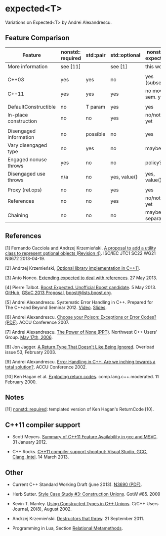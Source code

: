 expected\<T\>
===========

Variations on Expected\<T\> by Andrei Alexandrescu.

Feature Comparison
------------------

|Feature               |nonstd:: required|std::pair |std::optional |nonstd:: expected|Boost. Expected|Nonco expected |Andrei Expected |
|----------------------|-----------------|----------|--------------|-----------------|---------------|---------------|----------------|
|More information      | see [11]        |          | see [1]      | this work       | see [4]       | see [3]       | see [5]        |
|                      |                 |          |              |                 |               |               |                |
|C++03                 | yes             | yes      | no           | yes (subset)    | no (union)    | no            | no             |
|C++11                 | yes             | yes      | yes          | no move sem. yet| yes           | yes           | yes            |
|                      |                 |          |              |                 |               |               |                |
|DefaultConstructible  | no              | T param  | yes          | yes             | no            | no            | no             |
|In-place construction | no              | no       | yes          | no/not yet      | yes           | yes           | no             |
|                      |                 |          |              |                 |               |               |                |
|Disengaged information| no              | possible | no           | yes             | yes           | yes           | yes            |
|Vary disengaged type  | no              | yes      | no           | maybe           | yes           | no            | no             |
|Engaged nonuse throws | yes             | no       | no           | policy?         | no            | no            | no             |
|Disengaged use throws | n/a             | no       | yes, value() | yes, value()    | yes, get()    | yes, get()    | yes, get()     |
|                      |                 |          |              |                 |               |               |                |
|Proxy (rel.ops)       | no              | no       | yes          | yes             | no            | no            | no             |
|References            | no              | no       | yes          | no/not yet      | no            | yes           | no             |
|Chaining              | no              | no       | no           | maybe, separate | maybe         | no            | no             |



References
----------

[1] Fernando Cacciola and Andrzej Krzemieński. [A proposal to add a utility class to represent optional objects (Revision 4)](http://isocpp.org/files/papers/N3672.html). ISO/IEC JTC1 SC22 WG21 N3672 2013-04-19.

[2] Andrzej Krzemieński, [Optional library implementation in C++11](https://github.com/akrzemi1/Optional/).

[3] Anto Nonco. [Extending expected<T> to deal with references](http://anto-nonco.blogspot.nl/2013/03/extending-expected-to-deal-with.html). 27 May 2013.

[4] Pierre Talbot. [Boost.Expected. Unofficial Boost candidate](http://www.google-melange.com/gsoc/proposal/review/google/gsoc2013/trademark/25002). 5 May 2013. [GitHub](https://github.com/TrademarkPewPew/Boost.Expected), [GSoC 2013 Proposal](http://www.google-melange.com/gsoc/proposal/review/google/gsoc2013/trademark/25002), [boost@lists.boost.org](http://permalink.gmane.org/gmane.comp.lib.boost.devel/240056 ).

[5] Andrei Alexandrescu. Systematic Error Handling in C++. Prepared for The C++and Beyond Seminar 2012. [Video](http://channel9.msdn.com/Shows/Going+Deep/C-and-Beyond-2012-Andrei-Alexandrescu-Systematic-Error-Handling-in-C). [Slides](http://sdrv.ms/RXjNPR).

[6] Andrei Alexandrescu. [Choose your Poison: Exceptions or Error Codes? (PDF)](http://accu.org/content/conf2007/Alexandrescu-Choose_Your_Poison.pdf). ACCU
Conference 2007.

[7] Andrei Alexandrescu. [The Power of None (PPT)](http://nwcpp.org/static/talks/2006/The_Power_of_None.ppt). Northwest C++ Users' Group. [May 17th, 2006](http://nwcpp.org/may-2006.html).

[8] Jon Jagger. [A Return Type That Doesn't Like Being Ignored](http://accu.org/var/uploads/journals/overload53-FINAL.pdf#page=18). Overload issue 53, February 2003.

[9] Andrei Alexandrescu. [Error Handling in C++: Are we inching towards a total solution?](http://accu.org/index.php/conferences/2002/speakers2002). ACCU Conference 2002.

[10] Ken Hagan et al. [Exploding return codes](https://groups.google.com/d/msg/comp.lang.c++.moderated/BkZqPfoq3ys/H_PMR8Sat4oJ). comp.lang.c++.moderated. 11 February 2000.


Notes
-----

[11] [nonstd::required](https://github.com/martinmoene/spike-expected/blob/master/moene/required.hpp): templated version of Ken Hagan's ReturnCode [10].


C++11 compiler support
----------------------

* Scott Meyers. [Summary of C++11 Feature Availability in gcc and MSVC](http://www.aristeia.com/C++11/C++11FeatureAvailability.htm). 31 January 2012.

* C++ Rocks. [C++11 compiler support shootout: Visual Studio, GCC, Clang, Intel](http://cpprocks.com/c11-compiler-support-shootout-visual-studio-gcc-clang-intel/). 14 March 2013.


Other
-----

* Current C++ Standard Working Draft (june 2013). [N3690 (PDF)](http://isocpp.org/files/papers/N3690.pdf).

* Herb Sutter. [Style Case Study #3: Construction Unions](http://www.gotw.ca/gotw/085.htm). GotW #85. 2009

* Kevin T. Manley. [Using Constructed Types in C++ Unions](http://collaboration.cmc.ec.gc.ca/science/rpn/biblio/ddj/Website/articles/CUJ/2002/0208/manley/manley.htm). C/C++ Users Journal, 20(8), August 2002.

* Andrzej Krzemieński. [Destructors that throw](http://akrzemi1.wordpress.com/2011/09/21/destructors-that-throw/). 21 September 2011.

* Programming in Lua, Section [Relational Metamethods](http://www.lua.org/pil/13.2.html).
